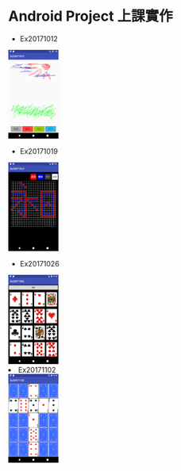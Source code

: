 # Android Project 上課實作
<p align="left">
  <ul>
    <li>Ex20171012</li>
  </ul>
  <img src="https://raw.githubusercontent.com/www10240mb/a_proj/master/Ex20171012.png" width="20%"/>
  <ul>
    <li>Ex20171019</li>
  </ul>
  <img src="https://raw.githubusercontent.com/www10240mb/a_proj/master/Ex20171019.png" width="20%"/>
  <ul>
    <li>Ex20171026</li>
  </ul>
  <img src="https://raw.githubusercontent.com/www10240mb/a_proj/master/Ex20171026.png" width="20%"/>
    <li>Ex20171102</li>
  </ul>
  <img src="https://raw.githubusercontent.com/www10240mb/a_proj/master/Ex20171102.png" width="20%"/>
</p>